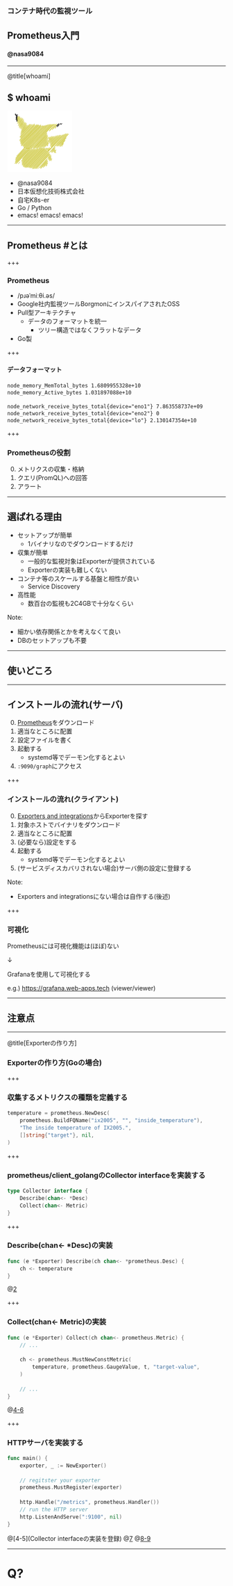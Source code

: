 ### コンテナ時代の監視ツール
## Prometheus入門

#### @nasa9084

---

@title[whoami]
## $ whoami

![pika](assets/image/pika.png)

* @nasa9084
* 日本仮想化技術株式会社
* 自宅K8s-er
* Go / Python
* emacs! emacs! emacs!

---

## Prometheus #とは

+++

### Prometheus

* /pɹəˈmiːθi.əs/
* Google社内監視ツールBorgmonにインスパイアされたOSS
* Pull型アーキテクチャ
  * データのフォーマットを統一
    * ツリー構造ではなくフラットなデータ
* Go製

+++

#### データフォーマット

``` text
node_memory_MemTotal_bytes 1.6809955328e+10
node_memory_Active_bytes 1.031897088e+10

node_network_receive_bytes_total{device="eno1"} 7.863558737e+09
node_network_receive_bytes_total{device="eno2"} 0
node_network_receive_bytes_total{device="lo"} 2.130147354e+10
```

+++

### Prometheusの役割

0. メトリクスの収集・格納
0. クエリ(PromQL)への回答
0. アラート

---

## 選ばれる理由

* セットアップが簡単
  * 1バイナリなのでダウンロードするだけ
* 収集が簡単
  * 一般的な監視対象はExporterが提供されている
  * Exporterの実装も難しくない
* コンテナ等のスケールする基盤と相性が良い
  * Service Discovery
* 高性能
  * 数百台の監視も2C4GBで十分なくらい

Note:
* 細かい依存関係とかを考えなくて良い
* DBのセットアップも不要

---

## 使いどころ

---

## インストールの流れ(サーバ)

0. [Prometheus](https://prometheus.io/download/)をダウンロード
0. 適当なところに配置
0. 設定ファイルを書く
0. 起動する
   * systemd等でデーモン化するとよい
0. `:9090/graph`にアクセス

+++

### インストールの流れ(クライアント)

0. [Exporters and integrations](https://prometheus.io/docs/instrumenting/exporters/)からExporterを探す
0. 対象ホストでバイナリをダウンロード
0. 適当なところに配置
0. (必要なら)設定をする
0. 起動する
   * systemd等でデーモン化するとよい
0. (サービスディスカバリされない場合)サーバ側の設定に登録する

Note:
* Exporters and integrationsにない場合は自作する(後述)

+++

### 可視化

Prometheusには可視化機能は(ほぼ)ない

↓

Grafanaを使用して可視化する

e.g.) https://grafana.web-apps.tech (viewer/viewer)

---

## 注意点

---

@title[Exporterの作り方]
### Exporterの作り方(Goの場合)

+++

### 収集するメトリクスの種類を定義する

``` go
temperature = prometheus.NewDesc(
    prometheus.BuildFQName("ix2005", "", "inside_temperature"),
    "The inside temperature of IX2005.",
	[]string{"target"}, nil,
)
```

+++

### prometheus/client_golangのCollector interfaceを実装する

``` go
type Collector interface {
	Describe(chan<- *Desc)
	Collect(chan<- Metric)
}
```

+++

### Describe(chan<- *Desc)の実装

``` go
func (e *Exporter) Describe(ch chan<- *prometheus.Desc) {
    ch <- temperature
}
```

@[2](メトリクス種を登録する)

+++

### Collect(chan<- Metric)の実装

``` go
func (e *Exporter) Collect(ch chan<- prometheus.Metric) {
    // ...

    ch <- prometheus.MustNewConstMetric(
        temperature, prometheus.GaugeValue, t, "target-value",
    )

    // ...
}
```

@[4-6](メトリクス種、値種、値、ラベル値)

+++

### HTTPサーバを実装する

``` go
func main() {
	exporter, _ := NewExporter()

    // regitster your exporter
	prometheus.MustRegister(exporter)

	http.Handle("/metrics", prometheus.Handler())
    // run the HTTP server
    http.ListenAndServe(":9100", nil)
}
```


@[4-5](Collector interfaceの実装を登録)
@[7](エンドポイントを設定)
@[8-9](サーバを実行)

---

# Q?
